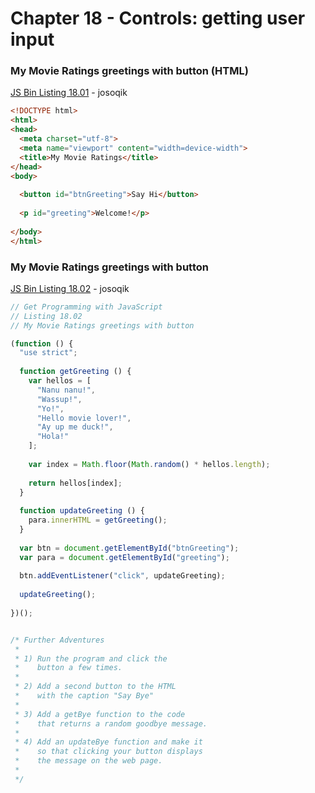 # Chapter 18 - Controls: getting user input


### My Movie Ratings greetings with button (HTML)
[JS Bin Listing 18.01](http://jsbin.com/josoqik/edit?html,output) - josoqik 
```HTML
<!DOCTYPE html>
<html>
<head>
  <meta charset="utf-8">
  <meta name="viewport" content="width=device-width">
  <title>My Movie Ratings</title>
</head>
<body>
  
  <button id="btnGreeting">Say Hi</button>
  
  <p id="greeting">Welcome!</p>
  
</body>
</html>
````


### My Movie Ratings greetings with button
[JS Bin Listing 18.02](http://jsbin.com/josoqik/edit?js,output) - josoqik 
```javascript
// Get Programming with JavaScript
// Listing 18.02
// My Movie Ratings greetings with button

(function () {
  "use strict";
  
  function getGreeting () {
    var hellos = [
      "Nanu nanu!",
      "Wassup!",
      "Yo!",
      "Hello movie lover!",
      "Ay up me duck!",
      "Hola!"
    ];
  
    var index = Math.floor(Math.random() * hellos.length);
    
    return hellos[index];
  }
  
  function updateGreeting () {
    para.innerHTML = getGreeting();
  }
  
  var btn = document.getElementById("btnGreeting");
  var para = document.getElementById("greeting");
  
  btn.addEventListener("click", updateGreeting);
  
  updateGreeting();
  
})();


/* Further Adventures
 *
 * 1) Run the program and click the
 *    button a few times.
 *
 * 2) Add a second button to the HTML
 *    with the caption "Say Bye"
 *
 * 3) Add a getBye function to the code
 *    that returns a random goodbye message.
 *
 * 4) Add an updateBye function and make it
 *    so that clicking your button displays
 *    the message on the web page.
 *
 */
```


